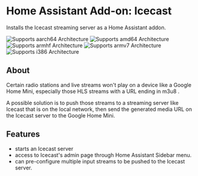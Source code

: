 # Home Assistant Add-on: Icecast

Installs the Icecast streaming server as a Home Assistant addon.

![Supports aarch64 Architecture][aarch64-shield] ![Supports amd64 Architecture][amd64-shield] ![Supports armhf Architecture][armhf-shield] ![Supports armv7 Architecture][armv7-shield] ![Supports i386 Architecture][i386-shield]

## About

Certain radio stations and live streams won't play on a device like a Google Home Mini, especially those HLS streams with a URL ending in m3u8 .

A possible solution is to push those streams to a streaming server like Icecast that is on the local network, then send the generated media URL on the Icecast server to the Google Home Mini.

## Features

- starts an Icecast server
- access to Icecast's admin page through Home Assistant Sidebar menu.
- can pre-configure multiple input streams to be pushed to the Icecast server.

[aarch64-shield]: https://img.shields.io/badge/aarch64-yes-green.svg
[amd64-shield]: https://img.shields.io/badge/amd64-yes-green.svg
[armhf-shield]: https://img.shields.io/badge/armhf-yes-green.svg
[armv7-shield]: https://img.shields.io/badge/armv7-yes-green.svg
[i386-shield]: https://img.shields.io/badge/i386-yes-green.svg
